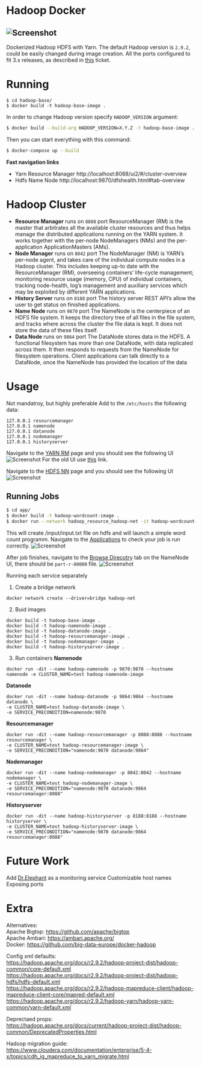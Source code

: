 # Hadoop Docker
![Screenshot](images/hadoop_logo_new.svg)
----
Dockerized Hadoop HDFS with Yarn. 
The default Hadoop version is `2.9.2`, could be easily changed during image creation.
All the ports configured to fit 3.x releases, as described in [this](https://issues.apache.org/jira/browse/HDFS-9427) ticket.

# Running
```
$ cd hadoop-base/
$ docker build -t hadoop-base-image .
```
In order to change Hadoop version specify `HADOOP_VERSION` argument:
```sh
$ docker build --build-arg HADOOP_VERSION=X.Y.Z -t hadoop-base-image .
```
Then you can start everything with this command:
```sh
$ docker-compose up --build
```

**Fast navigation links**
- Yarn Resource Manager http://localhost:8088/ui2/#/cluster-overview
- Hdfs Name Node http://localhost:9870/dfshealth.html#tab-overview

# Hadoop Cluster
- **Resource Manager** runs on `8088` port
ResourceManager (RM) is the master that arbitrates all the available cluster resources and thus helps manage the distributed applications running on the YARN system. It works together with the per-node NodeManagers (NMs) and the per-application ApplicationMasters (AMs).
- **Node Manager** runs on `8042` port
The NodeManager (NM) is YARN’s per-node agent, and takes care of the individual compute nodes in a Hadoop cluster. This includes keeping up-to date with the ResourceManager (RM), overseeing containers’ life-cycle management; monitoring resource usage (memory, CPU) of individual containers, tracking node-health, log’s management and auxiliary services which may be exploited by different YARN applications.
- **History Server** runs on `8188` port
The history server REST API’s allow the user to get status on finished applications.
- **Name Node** runs on `9870` port
The NameNode is the centerpiece of an HDFS file system. It keeps the directory tree of all files in the file system, and tracks where across the cluster the file data is kept. It does not store the data of these files itself.
- **Data Node** runs on `9864` port
The DataNode stores data in the HDFS. A functional filesystem has more than one DataNode, with data replicated across them. It then responds to requests from the NameNode for filesystem operations. Client applications can talk directly to a DataNode, once the NameNode has provided the location of the data

# Usage
Not mandatroy, but highly preferable
Add to the `/etc/hosts` the following data:
```
127.0.0.1 resourcemanager
127.0.0.1 namenode
127.0.0.1 datanode
127.0.0.1 nodemanager
127.0.0.1 historyserver
```
Navigate to the [YARN RM](http://resourcemanager:8088/ui2/#/cluster-overview) page and you should see the following UI
![Screenshot](images/yarnV2_console.png)
For the old UI use [this](http://resourcemanager:8088) link.

Navigate to the [HDFS NN](http://namenode:9870/dfshealth.html#tab-overview) page and you should see the following UI
![Screenshot](images/hdfsNN_conolse.png)

## Running Jobs
```sh
$ cd app/
$ docker build -t hadoop-wordcount-image .
$ docker run --network hadoop_resource_hadoop-net -it hadoop-wordcount-image
```
This will create /input/input.txt file on hdfs and will launch a simple word count programm.
Navigate to the [Applications](http://resourcemanager:8088/ui2/#/yarn-apps/apps) to check your job is run correctly.
![Screenshot](images/applications_tab.png)

After job finishes, navigate to the [Browse Direcotry](http://namenode:9870/explorer.html#/output) tab on the NameNode UI, there should be `part-r-00000` file.
![Screenshot](images/hdfs_file.png)

Running each service separately
1. Create a bridge network
```
docker network create --driver=bridge hadoop-net
```
2. Buid images
```
docker build -t hadoop-base-image .
docker build -t hadoop-namenode-image .
docker build -t hadoop-datanode-image .
docker build -t hadoop-resourcemanager-image .
docker build -t hadoop-nodemanager-image .
docker build -t hadoop-historyserver-image .
```
3. Run containers
**Namenode**
```
docker run -dit --name hadoop-namenode -p 9870:9870 --hostname namenode -e CLUSTER_NAME=test hadoop-namenode-image
```
**Datanode**
```
docker run -dit --name hadoop-datanode -p 9864:9864 --hostname datanode \
-e CLUSTER_NAME=test hadoop-datanode-image \
-e SERVICE_PRECONDITION=namenode:9870
```
**Resourcemanager**
```
docker run -dit --name hadoop-resourcemanager -p 8088:8088 --hostname resourcemanager \
-e CLUSTER_NAME=test hadoop-resourcemanager-image \
-e SERVICE_PRECONDITION="namenode:9870 datanode:9864"
```
**Nodemanager**
```
docker run -dit --name hadoop-nodemanager -p 8042:8042 --hostname nodemanager \
-e CLUSTER_NAME=test hadoop-nodemanager-image \
-e SERVICE_PRECONDITION="namenode:9870 datanode:9864 resourcemanager:8088"
```
**Historyserver**
```
docker run -dit --name hadoop-historyserver -p 8188:8188 --hostname historyserver \
-e CLUSTER_NAME=test hadoop-historyserver-image \
-e SERVICE_PRECONDITION="namenode:9870 datanode:9864 resourcemanager:8088"
```

# Future Work
Add [Dr.Elephant](https://github.com/linkedin/dr-elephant) as a monitoring service
Customizable host names
Exposing ports

# Extra
Alternatives:  
Apache Bigtop: https://github.com/apache/bigtop  
Apache Ambari: https://ambari.apache.org/  
Docker: https://github.com/big-data-europe/docker-hadoop  

Config xml defaults:  
https://hadoop.apache.org/docs/r2.9.2/hadoop-project-dist/hadoop-common/core-default.xml  
https://hadoop.apache.org/docs/r2.9.2/hadoop-project-dist/hadoop-hdfs/hdfs-default.xml  
https://hadoop.apache.org/docs/r2.9.2/hadoop-mapreduce-client/hadoop-mapreduce-client-core/mapred-default.xml  
https://hadoop.apache.org/docs/r2.9.2/hadoop-yarn/hadoop-yarn-common/yarn-default.xml  

Deprectaed props:  
https://hadoop.apache.org/docs/current/hadoop-project-dist/hadoop-common/DeprecatedProperties.html  

Hadoop migration guide:  
https://www.cloudera.com/documentation/enterprise/5-4-x/topics/cdh_ig_mapreduce_to_yarn_migrate.html  
  
